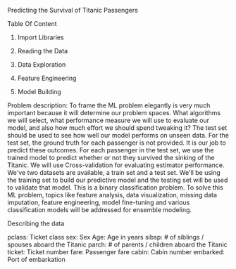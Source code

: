 Predicting the Survival of Titanic Passengers

Table Of Content

1. Import Libraries

2. Reading the Data

3. Data Exploration

4. Feature Engineering

5. Model Building

Problem description: To frame the ML problem elegantly is very much important because it will determine our problem spaces. What algorithms we will select, what performance measure we will use to evaluate our model, and also how much effort we should spend tweaking it? The test set should be used to see how well our model performs on unseen data. For the test set, the ground truth for each passenger is not provided. It is our job to predict these outcomes. For each passenger in the test set, we use the trained model to predict whether or not they survived the sinking of the Titanic. We will use Cross-validation for evaluating estimator performance. We've two datasets are available, a train set and a test set. We'll be using the training set to build our predictive model and the testing set will be used to validate that model. This is a binary classification problem. To solve this ML problem, topics like feature analysis, data visualization, missing data imputation, feature engineering, model fine-tuning and various classification models will be addressed for ensemble modeling.

Describing the data

pclass: Ticket class
sex: Sex
Age: Age in years
sibsp: # of siblings / spouses aboard the Titanic
parch: # of parents / children aboard the Titanic
ticket: Ticket number
fare: Passenger fare
cabin: Cabin number
embarked: Port of embarkation

